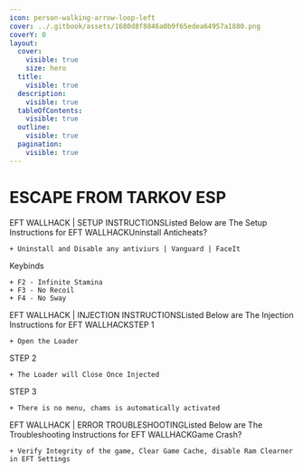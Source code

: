 ```yaml
---
icon: person-walking-arrow-loop-left
cover: ../.gitbook/assets/1680d8f8846a0b9f65edea64957a1880.png
coverY: 0
layout:
  cover:
    visible: true
    size: hero
  title:
    visible: true
  description:
    visible: true
  tableOfContents:
    visible: true
  outline:
    visible: true
  pagination:
    visible: true
---
```


# ESCAPE FROM TARKOV ESP

EFT WALLHACK | SETUP INSTRUCTIONSListed Below are The Setup Instructions for EFT WALLHACKUninstall Anticheats?

```
+ Uninstall and Disable any antiviurs | Vanguard | FaceIt
```

Keybinds

```
+ F2 - Infinite Stamina
+ F3 - No Recoil
+ F4 - No Sway
```

EFT WALLHACK | INJECTION INSTRUCTIONSListed Below are The Injection Instructions for EFT WALLHACKSTEP 1

```
+ Open the Loader
```

STEP 2

```
+ The Loader will Close Once Injected
```

STEP 3

```
+ There is no menu, chams is automatically activated
```

EFT WALLHACK | ERROR TROUBLESHOOTINGListed Below are The Troubleshooting Instructions for EFT WALLHACKGame Crash?

```
+ Verify Integrity of the game, Clear Game Cache, disable Ram Clearner in EFT Settings
```
